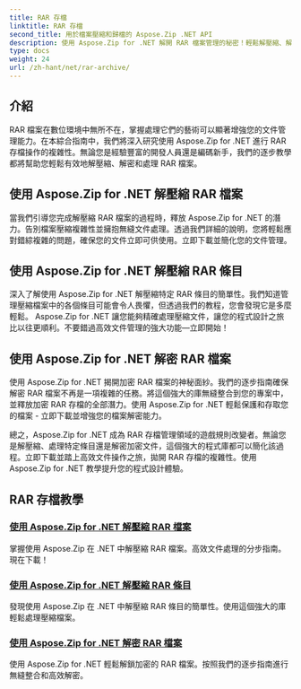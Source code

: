 ```yaml
---
title: RAR 存檔
linktitle: RAR 存檔
second_title: 用於檔案壓縮和歸檔的 Aspose.Zip .NET API
description: 使用 Aspose.Zip for .NET 解開 RAR 檔案管理的秘密！輕鬆解壓縮、解密和處理壓縮檔案。立即下載以實現高效的文件處理。
type: docs
weight: 24
url: /zh-hant/net/rar-archive/
---
```


## 介紹

RAR 檔案在數位環境中無所不在，掌握處理它們的藝術可以顯著增強您的文件管理能力。在本綜合指南中，我們將深入研究使用 Aspose.Zip for .NET 進行 RAR 存檔操作的複雜性。無論您是經驗豐富的開發人員還是編碼新手，我們的逐步教學都將幫助您輕鬆有效地解壓縮、解密和處理 RAR 檔案。

## 使用 Aspose.Zip for .NET 解壓縮 RAR 檔案
當我們引導您完成解壓縮 RAR 檔案的過程時，釋放 Aspose.Zip for .NET 的潛力。告別檔案壓縮複雜性並擁抱無縫文件處理。透過我們詳細的說明，您將輕鬆應對錯綜複雜的問題，確保您的文件立即可供使用。立即下載並簡化您的文件管理。

## 使用 Aspose.Zip for .NET 解壓縮 RAR 條目
深入了解使用 Aspose.Zip for .NET 解壓縮特定 RAR 條目的簡單性。我們知道管理壓縮檔案中的各個條目可能會令人畏懼，但透過我們的教程，您會發現它是多麼輕鬆。 Aspose.Zip for .NET 讓您能夠精確處理壓縮文件，讓您的程式設計之旅比以往更順利。不要錯過高效文件管理的強大功能—立即開始！

## 使用 Aspose.Zip for .NET 解密 RAR 檔案
使用 Aspose.Zip for .NET 揭開加密 RAR 檔案的神秘面紗。我們的逐步指南確保解密 RAR 檔案不再是一項複雜的任務。將這個強大的庫無縫整合到您的專案中，並釋放加密 RAR 存檔的全部潛力。使用 Aspose.Zip for .NET 輕鬆保護和存取您的檔案 - 立即下載並增強您的檔案解密能力。

總之，Aspose.Zip for .NET 成為 RAR 存檔管理領域的遊戲規則改變者。無論您是解壓縮、處理特定條目還是解密加密文件，這個強大的程式庫都可以簡化該過程。立即下載並踏上高效文件操作之旅，拋開 RAR 存檔的複雜性。使用 Aspose.Zip for .NET 教學提升您的程式設計體驗。
## RAR 存檔教學
### [使用 Aspose.Zip for .NET 解壓縮 RAR 檔案](./decompress-rar-archive/)
掌握使用 Aspose.Zip 在 .NET 中解壓縮 RAR 檔案。高效文件處理的分步指南。現在下載！
### [使用 Aspose.Zip for .NET 解壓縮 RAR 條目](./decompress-rar-entry/)
發現使用 Aspose.Zip 在 .NET 中解壓縮 RAR 條目的簡單性。使用這個強大的庫輕鬆處理壓縮檔案。
### [使用 Aspose.Zip for .NET 解密 RAR 檔案](./decrypt-rar-archive/)
使用 Aspose.Zip for .NET 輕鬆解鎖加密的 RAR 檔案。按照我們的逐步指南進行無縫整合和高效解密。